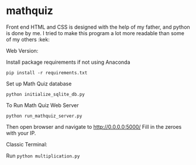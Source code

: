 # mathquiz
Front end HTML and CSS is designed with the help of my father, and python is done by me. I tried to make this program a lot more readable than some of my others :kek:

Web Version:

Install package requirements if not using Anaconda

`pip install -r requirements.txt`

Set up Math Quiz database

`python initialize_sqlite_db.py`

To Run Math Quiz Web Server

`python run_mathquiz_server.py`

Then open browser and navigate to http://0.0.0.0:5000/
Fill in the zeroes with your IP.


Classic Terminal:

Run `python multiplication.py`
